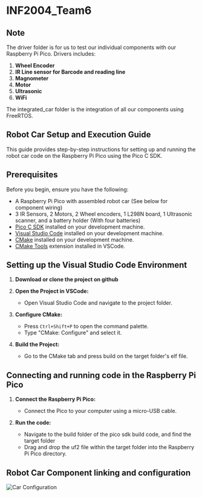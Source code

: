 # INF2004_Team6

## Note

The driver folder is for us to test our individual components with our Raspberry Pi Pico.
Drivers includes:

1. **Wheel Encoder**
2. **IR Line sensor for Barcode and reading line**
3. **Magnometer**
4. **Motor**
5. **Ultrasonic**
6. **WiFi**

The integrated_car folder is the integration of all our components using FreeRTOS.

## Robot Car Setup and Execution Guide

This guide provides step-by-step instructions for setting up and running the robot car code on the Raspberry Pi Pico using the Pico C SDK.

## Prerequisites

Before you begin, ensure you have the following:

- A Raspberry Pi Pico with assembled robot car (See below for component wiring)
- 3 IR Sensors, 2 Motors, 2 Wheel encoders, 1 L298N board, 1 Ultrasonic scanner, and a battery holder (With four batteries)
- [Pico C SDK](https://datasheets.raspberrypi.org/pico/raspberry-pi-pico-c-sdk.pdf) installed on your development machine.
- [Visual Studio Code](https://code.visualstudio.com/) installed on your development machine.
- [CMake](https://cmake.org/download/) installed on your development machine.
- [CMake Tools](https://marketplace.visualstudio.com/items?itemName=ms-vscode.cmake-tools) extension installed in VSCode.


## Setting up the Visual Studio Code Environment

1. **Download or clone the project on github**

2. **Open the Project in VSCode:**

    - Open Visual Studio Code and navigate to the project folder.

3. **Configure CMake:**

    - Press `Ctrl+Shift+P` to open the command palette.
    - Type "CMake: Configure" and select it.

4. **Build the Project:**

    - Go to the CMake tab and press build on the target folder's elf file.

## Connecting and running code in the Raspberry Pi Pico

1. **Connect the Raspberry Pi Pico:**

    - Connect the Pico to your computer using a micro-USB cable.

2. **Run the code:**

    - Navigate to the build folder of the pico sdk build code, and find the target folder
    - Drag and drop the uf2 file within the target folder into the Raspberry Pi Pico directory.

## Robot Car Component linking and configuration

![Car Configuration](car_configuration.jpg)


